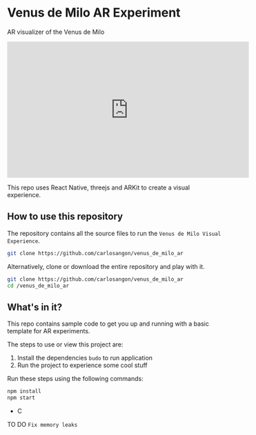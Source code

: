 # Venus de Milo AR Experiment
AR visualizer of the Venus de Milo
<br/>

<iframe width="560" height="315" src="https://www.youtube.com/embed/ZTInc3lfebo" frameborder="0" gesture="media" allow="encrypted-media" allowfullscreen></iframe>

This repo uses React Native, threejs and ARKit to create a visual experience. 

## How to use this repository

The repository contains all the source files to run the `Venus de Milo Visual Experience`.


```bash
git clone https://github.com/carlosangon/venus_de_milo_ar
```

Alternatively, clone or download the entire repository and play with it.

```bash
git clone https://github.com/carlosangon/venus_de_milo_ar
cd /venus_de_milo_ar
```

## What's in it?

This repo contains sample code to get you up and running with a basic template for AR experiments.

The steps to use or view this project are:

1. Install the dependencies `budo` to run application
2. Run the project to experience some cool stuff

Run these steps using the following commands:

```bash
npm install
npm start
```
- C

TO DO `Fix memory leaks`
